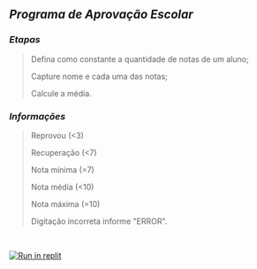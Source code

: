 ## _Programa de Aprovação Escolar_

### _Etapas_

>Defina como constante a quantidade de notas de um aluno;
>
>Capture nome e cada uma das notas;
>
>Calcule a média.
>

### _Informações_
>
> Reprovou (<3)
>
> Recuperação (<7)
>
> Nota mínima (=7)
>
> Nota média (<10)
>
> Nota máxima (=10)
>
> Digitação incorreta informe "ERROR".

<br>

[![Run in replit](https://img.shields.io/badge/-Run%20this%20code%20in%20Replit-blue?style=flat&logo=replit&logoColor=white)](https://replit.com/@ArthurEstevan/Exercicio-Notas#Main.java)&nbsp;

